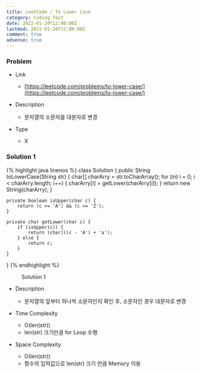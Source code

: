 ```yaml
---
title: LeetCode / To Lower Case
category: Coding Test
date: 2022-01-20T12:00:00Z
lastmod: 2022-01-20T12:00:00Z
comment: true
adsense: true
---
```


### Problem

* Link
  * [https://leetcode.com/problems/to-lower-case/](https://leetcode.com/problems/to-lower-case/)

* Description
  * 문자열의 소문자를 대문자로 변경

* Type
  * X

### Solution 1

{% highlight java linenos %}
class Solution {
    public String toLowerCase(String str) {
        char[] charArry = str.toCharArray();
        for (int i = 0; i < charArry.length; i++) {
            charArry[i] = getLower(charArry[i]);
        }
        return new String(charArry);
    }
    
    private boolean isUpper(char c) {
        return (c >= 'A') && (c <= 'Z');
    }
    
    private char getLower(char c) {
        if (isUpper(c)) {
            return (char)((c - 'A') + 'a');
        } else {
            return c;
        }
    }
}
{% endhighlight %}
<figure>
<figcaption class="caption">Solution 1</figcaption>
</figure>

* Description
  * 문자열의 앞부터 하나씩 소문자인지 확인 후, 소문자인 경우 대문자로 변경

* Time Complexity 
  * O(len(str))
  * len(str) 크기만큼 for Loop 수행

* Space Complexity 
  * O(len(str))
  * 함수의 입력값으로 len(str) 크기 만큼 Memory 이용
